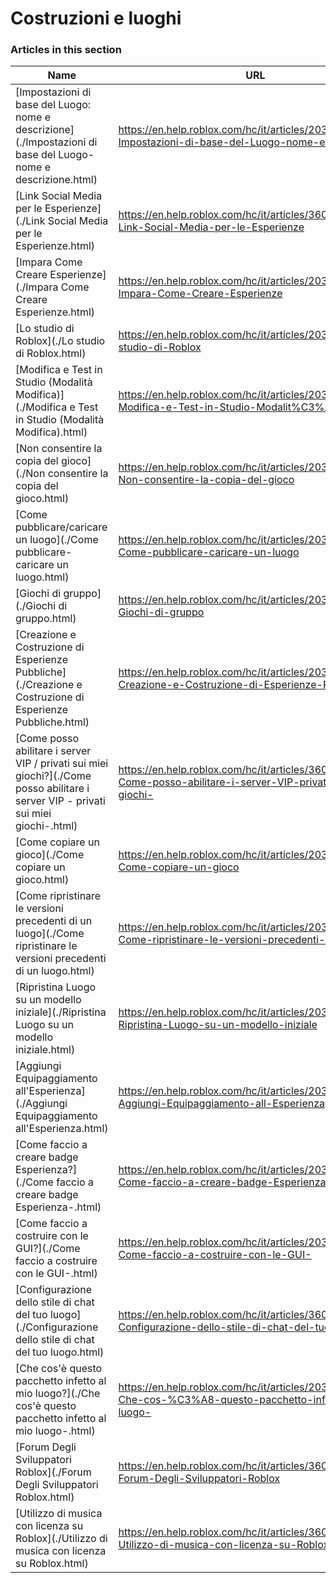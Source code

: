# Costruzioni e luoghi  
### Articles in this section
Name|URL
-|-
[Impostazioni di base del Luogo: nome e descrizione](./Impostazioni di base del Luogo- nome e descrizione.html) |https://en.help.roblox.com/hc/it/articles/203314030-Impostazioni-di-base-del-Luogo-nome-e-descrizione
[Link Social Media per le Esperienze](./Link Social Media per le Esperienze.html) |https://en.help.roblox.com/hc/it/articles/360000910966-Link-Social-Media-per-le-Esperienze
[Impara Come Creare Esperienze](./Impara Come Creare Esperienze.html) |https://en.help.roblox.com/hc/it/articles/203625344-Impara-Come-Creare-Esperienze
[Lo studio di Roblox](./Lo studio di Roblox.html) |https://en.help.roblox.com/hc/it/articles/203313860-Lo-studio-di-Roblox
[Modifica e Test in Studio (Modalità Modifica)](./Modifica e Test in Studio (Modalità Modifica).html) |https://en.help.roblox.com/hc/it/articles/203313870-Modifica-e-Test-in-Studio-Modalit%C3%A0-Modifica-
[Non consentire la copia del gioco](./Non consentire la copia del gioco.html) |https://en.help.roblox.com/hc/it/articles/203313940-Non-consentire-la-copia-del-gioco
[Come pubblicare/caricare un luogo](./Come pubblicare-caricare un luogo.html) |https://en.help.roblox.com/hc/it/articles/203313890-Come-pubblicare-caricare-un-luogo
[Giochi di gruppo](./Giochi di gruppo.html) |https://en.help.roblox.com/hc/it/articles/203313760-Giochi-di-gruppo
[Creazione e Costruzione di Esperienze Pubbliche](./Creazione e Costruzione di Esperienze Pubbliche.html) |https://en.help.roblox.com/hc/it/articles/203313950-Creazione-e-Costruzione-di-Esperienze-Pubbliche
[Come posso abilitare i server VIP / privati ​​sui miei giochi?](./Come posso abilitare i server VIP - privati ​​sui miei giochi-.html) |https://en.help.roblox.com/hc/it/articles/360000781023-Come-posso-abilitare-i-server-VIP-privati-sui-miei-giochi-
[Come copiare un gioco](./Come copiare un gioco.html) |https://en.help.roblox.com/hc/it/articles/203313900-Come-copiare-un-gioco
[Come ripristinare le versioni precedenti di un luogo](./Come ripristinare le versioni precedenti di un luogo.html) |https://en.help.roblox.com/hc/it/articles/203313850-Come-ripristinare-le-versioni-precedenti-di-un-luogo
[Ripristina Luogo su un modello iniziale](./Ripristina Luogo su un modello iniziale.html) |https://en.help.roblox.com/hc/it/articles/203313920-Ripristina-Luogo-su-un-modello-iniziale
[Aggiungi Equipaggiamento all'Esperienza](./Aggiungi Equipaggiamento all'Esperienza.html) |https://en.help.roblox.com/hc/it/articles/203314050-Aggiungi-Equipaggiamento-all-Esperienza
[Come faccio a creare badge Esperienza?](./Come faccio a creare badge Esperienza-.html) |https://en.help.roblox.com/hc/it/articles/203313650-Come-faccio-a-creare-badge-Esperienza-
[Come faccio a costruire con le GUI?](./Come faccio a costruire con le GUI-.html) |https://en.help.roblox.com/hc/it/articles/203313960-Come-faccio-a-costruire-con-le-GUI-
[Configurazione dello stile di chat del tuo luogo](./Configurazione dello stile di chat del tuo luogo.html) |https://en.help.roblox.com/hc/it/articles/360019904552-Configurazione-dello-stile-di-chat-del-tuo-luogo
[Che cos'è questo pacchetto infetto al mio luogo?](./Che cos'è questo pacchetto infetto al mio luogo-.html) |https://en.help.roblox.com/hc/it/articles/203312920-Che-cos-%C3%A8-questo-pacchetto-infetto-al-mio-luogo-
[Forum Degli Sviluppatori Roblox](./Forum Degli Sviluppatori Roblox.html) |https://en.help.roblox.com/hc/it/articles/360000240223-Forum-Degli-Sviluppatori-Roblox
[Utilizzo di musica con licenza su Roblox](./Utilizzo di musica con licenza su Roblox.html) |https://en.help.roblox.com/hc/it/articles/360000927163-Utilizzo-di-musica-con-licenza-su-Roblox